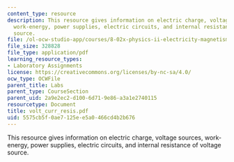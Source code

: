 ```yaml
---
content_type: resource
description: This resource gives information on electric charge, voltage sources,
  work-energy, power supplies, electric circuits, and internal resistance of voltage
  source.
file: /ol-ocw-studio-app/courses/8-02x-physics-ii-electricity-magnetism-with-an-experimental-focus-spring-2005/5575cb5f0ae7125ee5a0466cd4b2b676_volt_curr_resis.pdf
file_size: 328828
file_type: application/pdf
learning_resource_types:
- Laboratory Assignments
license: https://creativecommons.org/licenses/by-nc-sa/4.0/
ocw_type: OCWFile
parent_title: Labs
parent_type: CourseSection
parent_uid: 2a9e2ec2-d100-6d71-9e86-a3a1e2740115
resourcetype: Document
title: volt_curr_resis.pdf
uid: 5575cb5f-0ae7-125e-e5a0-466cd4b2b676
---
```

This resource gives information on electric charge, voltage sources, work-energy, power supplies, electric circuits, and internal resistance of voltage source.